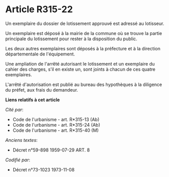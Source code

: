 # Article R315-22

Un exemplaire du dossier de lotissement approuvé est adressé au lotisseur.

Un exemplaire est déposé à la mairie de la commune où se trouve la partie principale du lotissement pour rester à la
disposition du public.

Les deux autres exemplaires sont déposés à la préfecture et à la direction départementale de l'équipement.

Une ampliation de l'arrêté autorisant le lotissement et un exemplaire du cahier des charges, s'il en existe un, sont joints à
chacun de ces quatre exemplaires.

L'arrêté d'autorisation est publié au bureau des hypothèques à la diligence du préfet, aux frais du demandeur.

**Liens relatifs à cet article**

_Cité par_:

  - Code de l'urbanisme - art. R*315-13 (Ab)
  - Code de l'urbanisme - art. R*315-24 (Ab)
  - Code de l'urbanisme - art. R*315-40 (M)

_Anciens textes_:

  - Décret n°59-898 1959-07-29 ART. 8

_Codifié par_:

  - Décret n°73-1023 1973-11-08
